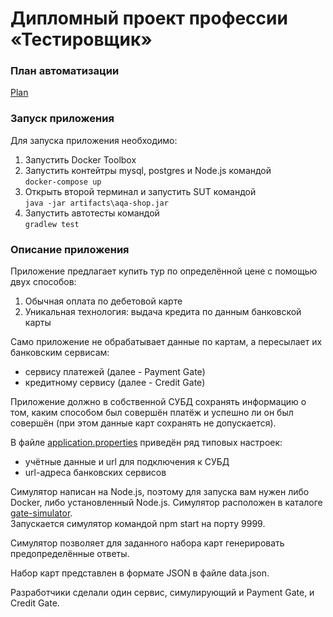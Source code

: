# Дипломный проект профессии «Тестировщик»

### План автоматизации
[Plan](https://github.com/DementevSlava/DiplomAQA/blob/master/Docs/Plan.md)

### Запуск приложения
Для запуска приложения необходимо:

1. Запустить Docker Toolbox
2. Запустить контейтры mysql, postgres и Node.js командой  
```docker-compose up```  
3. Открыть второй терминал и запустить SUT командой  
```java -jar artifacts\aqa-shop.jar```  
4. Запустить автотесты командой  
```gradlew test```

### Описание приложения

Приложение предлагает купить тур по определённой цене с помощью двух способов:

1. Обычная оплата по дебетовой карте
2. Уникальная технология: выдача кредита по данным банковской карты

Само приложение не обрабатывает данные по картам, а пересылает их банковским сервисам:

- сервису платежей (далее - Payment Gate)
- кредитному сервису (далее - Credit Gate)

Приложение должно в собственной СУБД сохранять информацию о том,
каким способом был совершён платёж и успешно ли он был совершён
(при этом данные карт сохранять не допускается).

В файле [application.properties](https://github.com/DementevSlava/DiplomAQA/blob/master/application.properties) приведён ряд типовых настроек:

- учётные данные и url для подключения к СУБД
- url-адреса банковских сервисов

Симулятор написан на Node.js, поэтому для запуска вам нужен либо Docker,
либо установленный Node.js. Симулятор расположен в каталоге [gate-simulator](https://github.com/DementevSlava/DiplomAQA/tree/master/gate-simulator).  
Запускается симулятор командой npm start на порту 9999.

Симулятор позволяет для заданного набора карт генерировать предопределённые ответы.

Набор карт представлен в формате JSON в файле data.json.

Разработчики сделали один сервис, симулирующий и Payment Gate, и Credit Gate.
